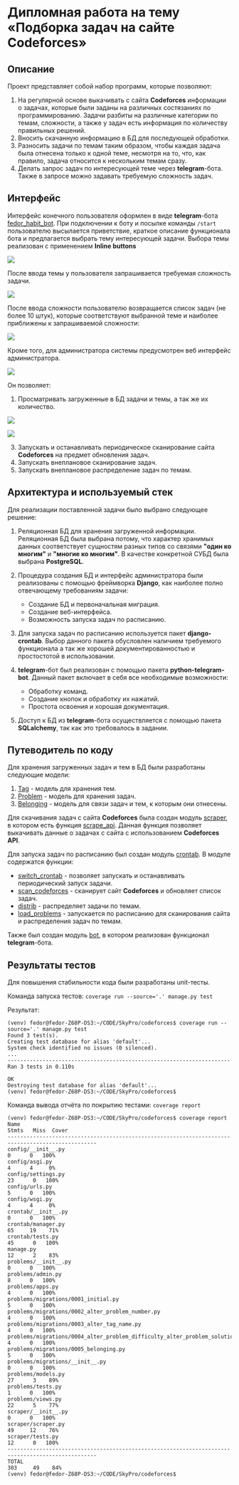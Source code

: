 

# Дипломная работа на тему «Подборка задач на сайте Codeforces»

## Описание

Проект представляет собой набор программ, которые позволяют:
1. На регулярной основе выкачивать с сайта **Codeforces** информации о задачах, которые
   были заданы на различных состязаниях по программированию. Задачи разбиты на различные
   категории по темам, сложности, а также у задач есть информация по количеству правильных решений.
1. Вносить скачанную информацию в БД для последующей обработки.
1. Разносить задачи по темам таким образом, чтобы каждая задача была отнесена только к одной
   теме, несмотря на то, что, как правило, задача относится к нескольким темам сразу.
1. Делать запрос задач по интересующей теме через **telegram**-бота. Также в запросе
   можно задавать требуемую сложность задач.

## Интерфейс

Интерфейс конечного пользователя оформлен в виде **telegram**-бота [fedor_habit_bot](https://t.me/fedor_habit_bot).
При подключении к боту и посылке команды `/start` пользователю высылается приветствие,
краткое описание функционала бота и предлагается выбрать тему интересующей задачи.
Выбора темы реализован с применением **Inline buttons**

![](pics/PIC001.png)

После ввода темы у пользователя запрашивается требуемая сложность задачи.

![](pics/PIC002.png)

После ввода сложности пользователю возвращается список задач (не более 10 штук),
которые соответствуют выбранной теме и наиболее приближены к запрашиваемой сложности:

![](pics/PIC003.png)

Кроме того, для администратора системы предусмотрен веб интерфейс администратора.

![](pics/PIC004.png)

Он позволяет:
1. Просматривать загруженные в БД задачи и темы, а так же их количество.

![](pics/PIC005.png)

![](pics/PIC006.png)
   
3. Запускать и останавливать периодическое сканирование сайта **Codeforces** на предмет обновления задач.
4. Запускать внеплановое сканирование задач.
5. Запускать внеплановое распределение задач по темам.

## Архитектура и используемый стек

Для реализации поставленной задачи было выбрано следующее решение:
1. Реляционная БД для хранения загруженной информации. Реляционная БД была выбрана потому,
   что характер хранимых данных соответствует сущностям разных типов со связями **"один ко многим"**
   и **"многие ко многим"**. В качестве конкретной СУБД была выбрана **PostgreSQL**.
2. Процедура создания БД и интерфейс администратора были реализованы с помощью фреймворка **Django**,
   как наиболее полно отвечающему требованиям задачи:
   - Создание БД и первоначальная миграция.
   - Создание веб-интерфейса.
   - Возможность запуска задач по расписанию.
  
1. Для запуска задач по расписанию используется пакет **django-crontab**.
   Выбор данного пакета обусловлен наличием требуемого функционала а так же хорошей
   документированностью и простостотой в использовании.

3. **telegram**-бот был реализован с помощью пакета **python-telegram-bot**.
   Данный пакет включает в себя все необходимые возможности:
   - Обработку команд.
   - Создание кнопок и обработку их нажатий.
   - Простота освоения и хорошая документация.
  
4. Доступ к БД из **telegram**-бота осуществляется с помощью пакета **SQLalchemy**,
   так как это требовалось в задании.

## Путеводитель по коду

Для хранения загруженных задач и тем в БД были разработаны следующие модели:

1. [Tag](https://github.com/fedor-metsger/codeforces/blob/b3ad149efed885f5cae6c8dad59caa72636987b9/problems/models.py#L6C7-L6C10) - модель для хранения тем.
2. [Problem](https://github.com/fedor-metsger/codeforces/blob/b3ad149efed885f5cae6c8dad59caa72636987b9/problems/models.py#L18) - модель для хранения задач.
3. [Belonging](https://github.com/fedor-metsger/codeforces/blob/b3ad149efed885f5cae6c8dad59caa72636987b9/problems/models.py#L34) - модель для связи задач и тем, к которым они отнесены.

Для скачивания задач с сайта **Codeforces** была создан модуль [scraper](https://github.com/fedor-metsger/codeforces/tree/main/scraper),
в котором есть функция [scrape_api](https://github.com/fedor-metsger/codeforces/blob/b3ad149efed885f5cae6c8dad59caa72636987b9/scraper/scraper.py#L93).
Данная функция позволяет выкачивать данные о задачах с сайта с использованием **Codeforces API**.

Для запуска задач по расписанию был создан модуль [crontab](https://github.com/fedor-metsger/codeforces/tree/main/crontab).
В модуле содержатся функции:
- [switch_crontab](https://github.com/fedor-metsger/codeforces/blob/b3ad149efed885f5cae6c8dad59caa72636987b9/crontab/manager.py#L15) -
позволяет запускать и останавливать периодический запуск задачи.
- [scan_codeforces](https://github.com/fedor-metsger/codeforces/blob/b3ad149efed885f5cae6c8dad59caa72636987b9/crontab/manager.py#L51) -
сканирует сайт **Codeforces** и обновляет список задач.
- [distrib](https://github.com/fedor-metsger/codeforces/blob/b3ad149efed885f5cae6c8dad59caa72636987b9/crontab/manager.py#L58) -
распределяет задачи по темам.
- [load_problems](https://github.com/fedor-metsger/codeforces/blob/b3ad149efed885f5cae6c8dad59caa72636987b9/crontab/manager.py#L93) -
запускается по расписанию для сканирования сайта и распределения задач по темам.

Также был создан модуль [bot](https://github.com/fedor-metsger/codeforces/tree/main/bot),
в котором реализован функционал **telegram**-бота.

## Результаты тестов

Для повышения стабильности кода были разработаны unit-тесты.

Команда запуска тестов: `coverage run --source='.' manage.py test`

Результат:
```
(venv) fedor@fedor-Z68P-DS3:~/CODE/SkyPro/codeforces$ coverage run --source='.' manage.py test
Found 3 test(s).
Creating test database for alias 'default'...
System check identified no issues (0 silenced).
...
----------------------------------------------------------------------
Ran 3 tests in 0.110s

OK
Destroying test database for alias 'default'...
(venv) fedor@fedor-Z68P-DS3:~/CODE/SkyPro/codeforces$
```

Команда вывода отчёта по покрытию тестами: `coverage report`
```
(venv) fedor@fedor-Z68P-DS3:~/CODE/SkyPro/codeforces$ coverage report
Name                                                                           Stmts   Miss  Cover
--------------------------------------------------------------------------------------------------
config/__init__.py                                                                 0      0   100%
config/asgi.py                                                                     4      4     0%
config/settings.py                                                                23      0   100%
config/urls.py                                                                     5      0   100%
config/wsgi.py                                                                     4      4     0%
crontab/__init__.py                                                                0      0   100%
crontab/manager.py                                                                65     19    71%
crontab/tests.py                                                                  45      0   100%
manage.py                                                                         12      2    83%
problems/__init__.py                                                               0      0   100%
problems/admin.py                                                                  8      0   100%
problems/apps.py                                                                   4      0   100%
problems/migrations/0001_initial.py                                                5      0   100%
problems/migrations/0002_alter_problem_number.py                                   4      0   100%
problems/migrations/0003_alter_tag_name.py                                         4      0   100%
problems/migrations/0004_alter_problem_difficulty_alter_problem_solutions.py       4      0   100%
problems/migrations/0005_belonging.py                                              5      0   100%
problems/migrations/__init__.py                                                    0      0   100%
problems/models.py                                                                27      3    89%
problems/tests.py                                                                  1      0   100%
problems/views.py                                                                 22      5    77%
scraper/__init__.py                                                                0      0   100%
scraper/scraper.py                                                                49     12    76%
scraper/tests.py                                                                  12      0   100%
--------------------------------------------------------------------------------------------------
TOTAL                                                                            303     49    84%
(venv) fedor@fedor-Z68P-DS3:~/CODE/SkyPro/codeforces$
```
